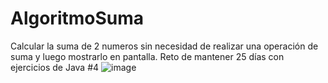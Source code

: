 # AlgoritmoSuma
Calcular la suma de 2 numeros sin necesidad de realizar una operación de suma y luego mostrarlo en pantalla. Reto de mantener 25 días con ejercicios de Java #4
![image](https://user-images.githubusercontent.com/104727028/234907297-a5fb35f0-63af-4b75-a82d-348c9520a6dc.png)
